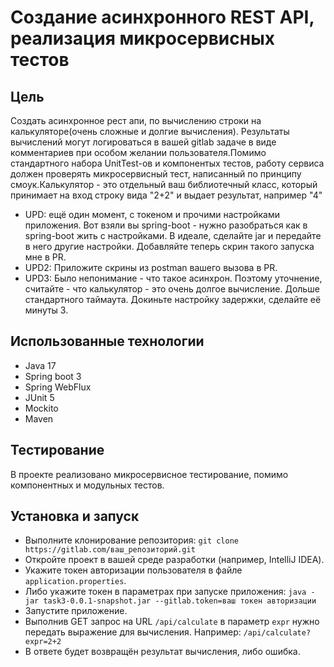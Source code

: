 # Создание асинхронного REST API, реализация микросервисных тестов

## Цель

Создать асинхронное рест апи, по вычислению строки на калькуляторе(очень сложные и долгие вычисления). Результаты вычислений могут логироваться в вашей gitlab задаче в виде комментариев при особом желании пользователя.Помимо стандартного набора UnitTest-ов и компонентых тестов, работу сервиса должен проверять микросервисный тест, написанный по принципу смоук.Калькулятор - это отдельный ваш библиотечный класс, который принимает на вход строку вида "2+2" и выдает результат, например "4"
- UPD: ещё один момент, с токеном и прочими настройками приложения. Вот взяли вы spring-boot - нужно разобраться как в spring-boot жить с настройками. В идеале, сделайте jar и передайте в него другие настройки. Добавляйте теперь скрин такого запуска мне в PR. 
- UPD2: Приложите скрины из postman вашего вызова в PR. 
- UPD3: Было непонимание - что такое асинхрон. Поэтому уточнение, считайте - что калькулятор - это очень долгое вычисление. Дольше стандартного таймаута. Докиньте настройку задержки, сделайте её минуты 3.

## Использованные технологии

- Java 17
- Spring boot 3
- Spring WebFlux
- JUnit 5
- Mockito
- Maven

## Тестирование

В проекте реализовано микросервисное тестирование, помимо компонентных и модульных тестов. 

## Установка и запуск

- Выполните клонирование репозитория: `git clone https://gitlab.com/ваш_репозиторий.git`
- Откройте проект в вашей среде разработки (например, IntelliJ IDEA).
- Укажите токен авторизации пользователя в файле `application.properties`.
- Либо укажите токен в параметрах при запуске приложения: `java -jar task3-0.0.1-snapshot.jar --gitlab.token=ваш токен авторизации`
- Запустите приложение.
- Выполнив GET запрос на URL `/api/calculate` в параметр `expr` нужно передать выражение для вычисления. Например:
  `/api/calculate?expr=2+2`
- В ответе будет возвращён результат вычисления, либо ошибка.
